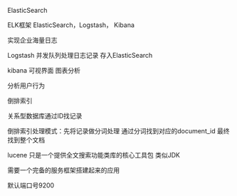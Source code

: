 ElasticSearch

ELK框架  ElasticSearch，Logstash， Kibana

实现企业海量日志

Logstash 并发队列处理日志记录 存入ElasticSearch

kibana 可视界面 图表分析

分析用户行为

倒排索引

关系型数据库通过ID找记录

倒排索引处理模式：先将记录做分词处理 通过分词找到对应的document_id 最终找到整个文档



lucene 只是一个提供全文搜索功能类库的核心工具包 类似JDK

需要一个完备的服务框架搭建起来的应用

默认端口号9200